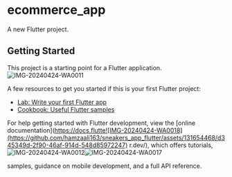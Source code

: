 
# ecommerce_app

A new Flutter project.

## Getting Started

This project is a starting point for a Flutter application.
![IMG-20240424-WA0011](https://github.com/hamzaali163/sneakers_app_flutter/assets/131654468/f2c1fb7f-4c15-49d5-88d1-e6e680e4ed28)

A few resources to get you started if this is your first Flutter project:

- [Lab: Write your first Flutter app](https://docs.flutter.dev/get-started/codelab)
- [Cookbook: Useful Flutter samples](https://docs.flutter.dev/cookbook)

For help getting started with Flutter development, view the
[online documentation](https://docs.flutte![IMG-20240424-WA0018](https://github.com/hamzaali163/sneakers_app_flutter/assets/131654468/d345349d-2f90-46af-914d-548d85972247)
r.dev/), which offers tutorials,![IMG-20240424-WA0012](https://github.com/hamzaali163/sneakers_app_flutter/assets/131654468/b091ada7-c658-4bdf-9af4-0b61e1ac29a2)![IMG-20240424-WA0017](https://github.com/hamzaali163/sneakers_app_flutter/assets/131654468/cd44a528-9a9c-4a2c-96ab-bb7ac748f85b)


samples, guidance on mobile development, and a full API reference.
